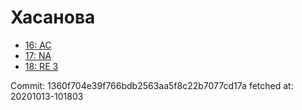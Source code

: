 # Хасанова
- [16: AC](16.md)
- [17: NA](17.md)
- [18: RE 3](18.md)

Commit: 1360f704e39f766bdb2563aa5f8c22b7077cd17a
 fetched at: 20201013-101803
